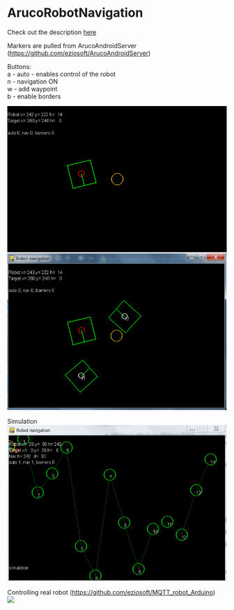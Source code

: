 ArucoRobotNavigation
====================

Check out the description [here](http://eziosoft.com/projects/robots/simple-robot-control-and-navigation-based-on-aruco-markers%e2%80%8a-%e2%80%8apart-2/)

Markers are pulled from ArucoAndroidServer (https://github.com/eziosoft/ArucoAndroidServer)  

Buttons:  
a - auto - enables control of the robot  
n - navigation ON  
w - add waypoint   
b - enable borders  

![](screenshots/nav1.png)  
![](screenshots/nav2.png)  
  
  Simulation  
![](screenshots/nav3.gif)

  Controlling real robot (https://github.com/eziosoft/MQTT_robot_Arduino)  
![](screenshots/robot.gif)
